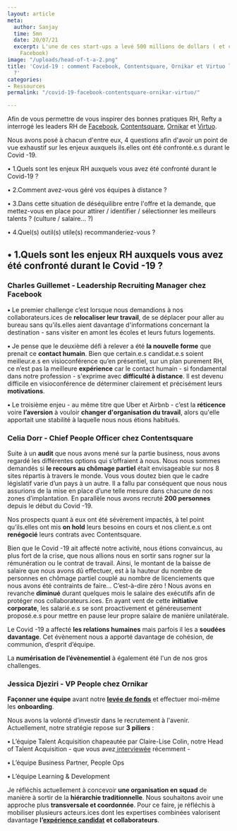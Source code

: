 ```yaml
---
layout: article
meta:
  author: Sanjay
  time: 5mn
  date: 20/07/21
  excerpt: L'une de ces start-ups a levé 500 millions de dollars ( et ce n'est pas
    Facebook)
image: "/uploads/head-of-t-a-2.png"
title: 'Covid-19 : comment Facebook, Contentsquare, Ornikar et Virtuo l''ont traversé
  ?'
categories:
- Ressources
permalink: "/covid-19-facebook-contentsquare-ornikar-virtuo/"

---
```

Afin de vous permettre de vous inspirer des bonnes pratiques RH, Refty a interrogé les leaders RH de [Facebook](https://fr-fr.facebook.com/), [Contentsquare](https://contentsquare.com/fr-fr/?utm_term=contentsquare&utm_source=adwords&utm_medium=ppc&utm_campaign=*Brand&hsa_src=g&hsa_kw=contentsquare&hsa_mt=e&hsa_net=adwords&hsa_ver=3&hsa_ad=494277179493&hsa_tgt=kwd-101016939406&hsa_acc=8441707280&hsa_cam=769974894&hsa_grp=39193051183&gclid=Cj0KCQjwxdSHBhCdARIsAG6zhlXcua53bq2AXLnvX8cBufDzbuwZ5Hrc-0P5qsLO-OOy2inLtBsxCGwaAqEiEALw_wcB), [Ornikar](https://www.ornikar.com/?wiz_medium=sea&wiz_source=google&wiz_campaign=706095015&wiz_term=ornikar&gclid=Cj0KCQjwxdSHBhCdARIsAG6zhlX2aFE2-F3-LIjNhkbCsGY8uBPebguagg6qcdGy_HglMJL2ZZ1iQsQaAmuFEALw_wcB) et [Virtuo](https://www.govirtuo.com/fr).

Nous avons posé à chacun d'entre eux, 4 questions afin d'avoir un point de vue exhaustif sur les enjeux auxquels ils.elles ont été confronté.e.s durant le Covid -19.

• 1.Quels sont les enjeux RH auxquels vous avez été confronté durant le Covid-19 ?

• 2.Comment avez-vous géré vos équipes à distance ?

• 3.Dans cette situation de déséquilibre entre l'offre et la demande, que mettez-vous en place pour attirer / identifier / sélectionner les meilleurs talents ? (culture / salaire... ?)

• 4.Quel(s) outil(s) utile(s) recommanderiez-vous ?

## • 1.Quels sont les enjeux RH auxquels vous avez été confronté durant le Covid -19 ?

### **Charles Guillemet - Leadership Recruiting Manager chez Facebook**

**•** Le premier challenge c’est lorsque nous demandions à nos collaborateurs.ices  de **relocaliser leur travail**, de se déplacer pour aller au bureau sans qu'ils.elles aient davantage d'informations concernant la destination - sans visiter en amont les écoles et leurs futurs logements.

**•** Je pense que le deuxième défi à relever a été **la nouvelle forme** que prenait ce **contact humain**. Bien que certain.e.s candidat.e.s soient meilleur.e.s en visioconférence qu’en présentiel, sur un plan purement RH, ce n’est pas la meilleure **expérience** car le contact humain - si fondamental dans notre profession - s'exprime avec **difficulté à distance**. Il est devenu difficile en visioconférence de déterminer clairement et précisément leurs **motivations**.

**•** Le troisième enjeu - au même titre que Uber et Airbnb - c’est la **réticence** voire **l’aversion** à vouloir **changer d'organisation du travail**, alors qu'elle apportait une stabilité à laquelle nous nous étions habitués.

### **Celia Dorr - Chief People Officer chez Contentsquare**

Suite à un **audit** que nous avons mené sur la partie business, nous avons regardé les différentes options qui s’offraient à nous. Nous nous sommes demandés si **le recours au chômage partiel** était envisageable sur nos 8 sites répartis à travers le monde. Vous vous doutez bien que le cadre législatif varie d’un pays à un autre. Il a fallu par conséquent que nous nous assurions de la mise en place d’une telle mesure dans chacune de nos zones d’implantation. En parallèle nous avons recruté **200 personnes** depuis le début du Covid -19.

Nos prospects quant à eux ont été sévèrement impactés, à tel point qu’ils.elles ont mis **on hold** leurs besoins en cours et nos client.e.s ont **renégocié** leurs contrats avec Contentsquare.

Bien que le Covid -19 ait affecté notre activité, nous étions convaincus, au plus fort de la crise, que nous allions nous en sortir sans rogner sur la rémunération ou le contrat de travail. Ainsi, le montant de la baisse de salaire que nous avons dû effectuer, est à la hauteur du nombre de personnes en chômage partiel couplé au nombre de licenciements que nous avons été contraints de faire... C’est-à-dire zéro ! Nous avons en revanche **diminué** durant quelques mois le salaire des exécutifs afin de protéger nos collaborateurs.ices. En ayant vent de cette **initiative corporate**, les salarié.e.s se sont proactivement et généreusement proposé.e.s pour mettre en pause leur propre salaire de manière unilatérale.

Le Covid -19 a affecté **les relations humaines** mais parfois il les a **soudées davantage**. Cet évènement nous a apporté davantage de cohésion, de communion, d’esprit d’équipe.

La **numérisation de l’évènementiel** à également été l'un de nos gros challenges.

### **Jessica Djeziri - VP People chez Ornikar**

**Façonner une équipe** avant notre [**levée de fonds**](https://www.maddyness.com/2021/04/22/ornikar-levee-100-millions-assurance-auto/https://www.maddyness.com/2021/04/22/ornikar-levee-100-millions-assurance-auto/) et effectuer moi-même les **onboarding**.

Nous avons la volonté d’investir dans le recrutement à l'avenir. Actuellement, notre stratégie repose sur **3 piliers** :

**•** L’équipe Talent Acquisition chapeautée par Claire-Lise Colin, notre Head of Talent Acquisition -  que vous avez[ interviewée](https://blog.refty.co/journee-type-head-of-talent-acquisition/) récemment -

**•** L’équipe Business Partner, People Ops

**•** L’équipe Learning & Development

Je réfléchis actuellement à concevoir **une organisation en squad** de manière à sortir de la **hiérarchie traditionnelle**. Nous souhaitons avoir une approche plus **transversale et coordonnée**. Pour ce faire, je réfléchis à mobiliser plusieurs acteurs.ices dont les expertises combinées valorisent davantage **l’**[**expérience candidat**](https://blog.refty.co/qu-est-ce-que-experience-candidat/) **et collaborateurs**.

<!-- Start of HubSpot Embed Code -->
<script type="text/javascript" id="hs-script-loader" async defer src="//js.hs-scripts.com/9017898.js"></script>
<!-- End of HubSpot Embed Code -->